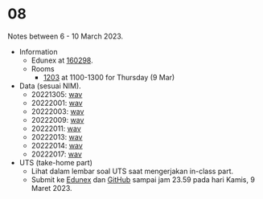 # 08
Notes between 6 - 10 March 2023.

- Information
  + Edunex at [160298](https://edunex.itb.ac.id/courses/45279/preview/160298).
  + Rooms
    - [1203](https://github.com/dudung/fi6004-01-2022-2/issues/3#issuecomment-1437951120) at 1100-1300 for Thursday (9 Mar)
- Data (sesuai NIM).
  + 20221305: [wav](20221305.wav)
  + 20222001: [wav](20222001.wav)
  + 20222003: [wav](20222003.wav)
  + 20222009: [wav](20222009.wav)
  + 20222011: [wav](20222011.wav)
  + 20222013: [wav](20222013.wav)
  + 20222014: [wav](20222014.wav)
  + 20222017: [wav](20222017.wav)
- UTS (take-home part)
  + Lihat dalam lembar soal UTS saat mengerjakan in-class part.
  + Submit ke [Edunex](https://edunex.itb.ac.id/courses/45279/preview/160298/68902) dan [GitHub](https://github.com/dudung/fi6004-01-2022-2/issues/4) sampai jam 23.59 pada hari Kamis, 9 Maret 2023.
